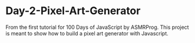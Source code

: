 # Day-2-Pixel-Art-Generator
 From the first tutorial for 100 Days of JavaScript by ASMRProg. This project is meant to show how to build a pixel art generator with Javascript.
